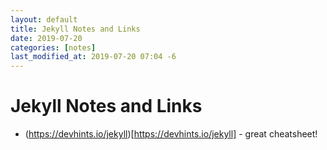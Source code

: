 ```yaml
---
layout: default
title: Jekyll Notes and Links
date: 2019-07-20
categories: [notes]
last_modified_at: 2019-07-20 07:04 -6
---
```


# Jekyll Notes and Links

* (https://devhints.io/jekyll)[https://devhints.io/jekyll] - great cheatsheet!